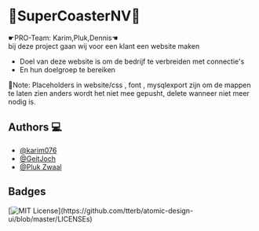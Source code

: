 
# 🏴SuperCoasterNV🏴

☛PRO-Team: Karim,Pluk,Dennis☚<br> 
bij deze project gaan wij voor een klant een website maken 
- Doel van deze website is om de bedrijf te verbreiden met connectie's 
- En hun doelgroep te bereiken

📄Note: Placeholders in website/css , font , mysqlexport zijn om de mappen te laten zien anders wordt het niet mee gepusht, delete wanneer niet meer nodig is.


## Authors 💻

- [@karim076](https://github.com/karim076)
- [@GeitJoch](https://github.com/GeitJoch)
- [@Pluk Zwaal](https://github.com/PlukZwaal)


## Badges
[![MIT License](https://img.shields.io/apm/l/atomic-design-ui.svg?)](https://github.com/tterb/atomic-design-ui/blob/master/LICENSEs)


